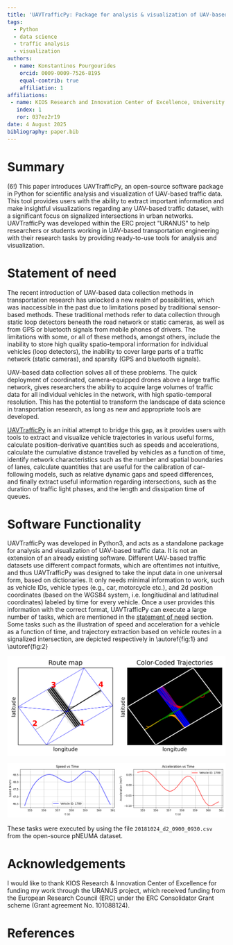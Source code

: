 ```yaml
---
title: 'UAVTrafficPy: Package for analysis & visualization of UAV-based traffic data in Python'
tags:
  - Python
  - data science
  - traffic analysis
  - visualization
authors:
  - name: Konstantinos Pourgourides
    orcid: 0009-0009-7526-8195
    equal-contrib: true
    affiliation: 1
affiliations:
 - name: KIOS Research and Innovation Center of Excellence, University of Cyprus
   index: 1
   ror: 037ez2r19
date: 4 August 2025
bibliography: paper.bib
---
```


# Summary

(6!) This paper introduces UAVTrafficPy, an open-source software package in Python for scientific analysis and visualization of UAV-based traffic data. This tool provides users with the ability to extract important information and make insightful visualizations regarding any UAV-based traffic dataset, with a significant focus on signalized intersections in urban networks. UAVTrafficPy was developed within the ERC project "URANUS" to help researchers or students working in UAV-based transportation engineering with their research tasks by providing ready-to-use tools for analysis and visualization.

# Statement of need

The recent introduction of UAV-based data collection methods in transportation research has unlocked a new realm of possibilities, which was inaccessible in the past due to limitations posed by traditional sensor-based methods. These traditional methods refer to data collection through static loop detectors beneath the road network or static cameras, as well as from GPS or bluetooth signals from mobile phones of drivers. The limitations with some, or all of these methods, amongst others, include the inability to store high quality spatio-temporal information for individual vehicles (loop detectors), the inability to cover large parts of a traffic network (static cameras), and sparsity (GPS and bluetooth signals). 

UAV-based data collection solves all of these problems. The quick deployment of coordinated, camera-equipped drones above a large traffic network, gives researchers the ability to acquire large volumes of traffic data for all individual vehicles in the network, with high spatio-temporal resolution. This has the potential to transform the landscape of data science in transportation research, as long as new and appropriate tools are developed. 

[UAVTrafficPy](https://github.com/KPourgourides/UAVTrafficPy) is an initial attempt to bridge this gap, as it provides users with tools to extract and visualize vehicle trajectories in various useful forms, calculate position-derivative quantities such as speeds and accelerations, calculate the cumulative distance travelled by vehicles as a function of time, identify network characteristics such as the number and spatial boundaries of lanes, calculate quantities that are useful for the calibration of car-following models, such as relative dynamic gaps and speed differences, and finally extract useful information regarding intersections, such as the duration of traffic light phases, and the length and dissipation time of queues.

# Software Functionality

UAVTrafficPy was developed in Python3, and acts as a standalone package for analysis and visualization of UAV-based traffic data. It is not an extension of an already existing software. Different UAV-based traffic datasets use different compact formats, which are oftentimes not intuitive, and thus UAVTrafficPy was designed to take the input data in one universal form, based on dictionaries. It only needs minimal information to work, such as vehicle IDs, vehicle types (e.g., car, motorcycle etc.), and 2d position coordinates (based on the WGS84 system, i.e. longitiudinal and latitudinal coordinates) labeled by time for every vehicle. Once a user provides this information with the correct format, UAVTrafficPy can execute a large number of tasks, which are mentioned in the [statement of need](#statement-of-need) section. Some tasks such as the illustration of speed and acceleration for a vehicle as a function of time, and trajectory extraction based on vehicle routes in a signalized intersection, are depicted respectively in \autoref{fig:1} and \autoref{fig:2} 

![UAV-based vehicle trajectories separated based on their routes in a signalized intersection. \label{fig:1}](images/trajectories.png)

![Speed and acceleration of a random vehicle as a function of time using its UAV-based trajectory. \label{fig:2}](images/speed_acceleration.png)

These tasks were executed by using the file `20181024_d2_0900_0930.csv` from the open-source pNEUMA dataset.

# Acknowledgements

I would like to thank KIOS Research & Innovation Center of Excellence for funding my work through the URANUS project, which received funding from the European Research Council (ERC) under the ERC Consolidator Grant scheme (Grant agreement No. 101088124).

# References










